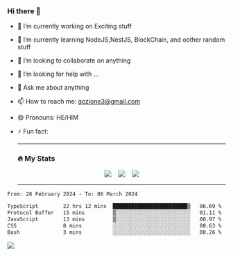 ### Hi there 👋

<!--
**charlieScript/charlieScript** is a ✨ _special_ ✨ repository because its `README.md` (this file) appears on your GitHub profile.

Here are some ideas to get you started: -->

- 🔭 I’m currently working on Exciting stuff
- 🌱 I’m currently learning NodeJS,NestJS, BlockChain, and oother random stuff
- 👯 I’m looking to collaborate on anything
- 🤔 I’m looking for help with ...
- 💬 Ask me about anything
- 📫 How to reach me: gozione3@gmail.com
- 😄 Pronouns: HE/HIM
- ⚡ Fun fact:


  ---

  ### :fire: My Stats

  <div id="stats" align="center">
  <img src="http://github-readme-streak-stats.herokuapp.com?user=charlieScript&theme=dark&date_format=M%20j%5B%2C%20Y%5D" />&nbsp;&nbsp;&nbsp;
  <img src="https://github-readme-stats.vercel.app/api/top-langs/?username=charlieScript&layout=compact&theme=vision-friendly-dark"/>&nbsp;&nbsp;&nbsp;
  <img src="https://github-readme-stats.vercel.app/api?username=charlieScript&show_icons=true&theme=radical"/>
  </div>

  ---



<!--START_SECTION:waka-->

```txt
From: 28 February 2024 - To: 06 March 2024

TypeScript        22 hrs 12 mins  ████████████████████████▒   96.69 %
Protocol Buffer   15 mins         ▒░░░░░░░░░░░░░░░░░░░░░░░░   01.11 %
JavaScript        13 mins         ▒░░░░░░░░░░░░░░░░░░░░░░░░   00.97 %
CSS               8 mins          ░░░░░░░░░░░░░░░░░░░░░░░░░   00.63 %
Bash              3 mins          ░░░░░░░░░░░░░░░░░░░░░░░░░   00.26 %
```

<!--END_SECTION:waka-->
![](https://komarev.com/ghpvc/?username=charlieScript)
